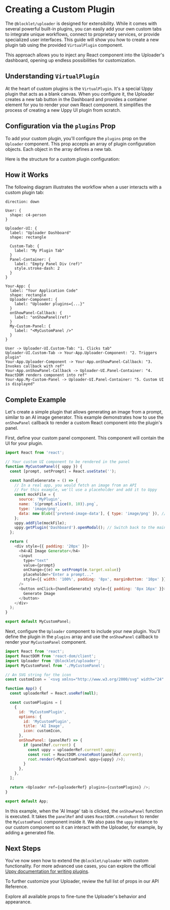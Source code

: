 # Creating a Custom Plugin

The `@blocklet/uploader` is designed for extensibility. While it comes with several powerful built-in plugins, you can easily add your own custom tabs to integrate unique workflows, connect to proprietary services, or provide specialized user interfaces. This guide will show you how to create a new plugin tab using the provided `VirtualPlugin` component.

This approach allows you to inject any React component into the Uploader's dashboard, opening up endless possibilities for customization.

## Understanding `VirtualPlugin`

At the heart of custom plugins is the `VirtualPlugin`. It's a special Uppy plugin that acts as a blank canvas. When you configure it, the Uploader creates a new tab button in the Dashboard and provides a container element for you to render your own React component. It simplifies the process of creating a new Uppy UI plugin from scratch.

## Configuration via the `plugins` Prop

To add your custom plugin, you'll configure the `plugins` prop on the `Uploader` component. This prop accepts an array of plugin configuration objects. Each object in the array defines a new tab.

Here is the structure for a custom plugin configuration:

<x-field data-name="id" data-type="string" data-required="true" data-desc="A unique identifier for your plugin instance. This is crucial for Uppy to manage the plugin's state."></x-field>
<x-field data-name="options" data-type="object" data-required="true" data-desc="Configuration passed directly to the VirtualPlugin constructor.">
  <x-field data-name="id" data-type="string" data-required="true" data-desc="Must be the same as the top-level id."></x-field>
  <x-field data-name="title" data-type="string" data-required="true" data-desc="The text that appears on the tab button in the Uploader UI."></x-field>
  <x-field data-name="icon" data-type="string | React.ReactNode" data-required="false" data-desc="An SVG string or a React component for the tab icon. For an SVG string, it will be rendered using dangerouslySetInnerHTML."></x-field>
  <x-field data-name="autoHide" data-type="boolean" data-default="true" data-required="false" data-desc="Automatically hide other panels when this one is shown."></x-field>
</x-field>
<x-field data-name="onShowPanel" data-type="(ref: React.RefObject<any>) => void" data-required="false" data-desc="The core of the custom plugin. This callback fires when the user clicks on your plugin's tab. It receives a React RefObject pointing to the panel's container div, into which you can render your custom UI."></x-field>

## How it Works

The following diagram illustrates the workflow when a user interacts with a custom plugin tab:

```d2
direction: down

User: {
  shape: c4-person
}

Uploader-UI: {
  label: "Uploader Dashboard"
  shape: rectangle

  Custom-Tab: {
    label: "My Plugin Tab"
  }
  Panel-Container: {
    label: "Empty Panel Div (ref)"
    style.stroke-dash: 2
  }
}

Your-App: {
  label: "Your Application Code"
  shape: rectangle
  Uploader-Component: {
    label: "Uploader plugins={...}"
  }
  onShowPanel-Callback: {
    label: "onShowPanel(ref)"
  }
  My-Custom-Panel: {
    label: "<MyCustomPanel />"
  }
}

User -> Uploader-UI.Custom-Tab: "1. Clicks tab"
Uploader-UI.Custom-Tab -> Your-App.Uploader-Component: "2. Triggers plugin"
Your-App.Uploader-Component -> Your-App.onShowPanel-Callback: "3. Invokes callback with ref"
Your-App.onShowPanel-Callback -> Uploader-UI.Panel-Container: "4. ReactDOM renders component into ref"
Your-App.My-Custom-Panel -> Uploader-UI.Panel-Container: "5. Custom UI is displayed"
```

## Complete Example

Let's create a simple plugin that allows generating an image from a prompt, similar to an AI image generator. This example demonstrates how to use the `onShowPanel` callback to render a custom React component into the plugin's panel.

First, define your custom panel component. This component will contain the UI for your plugin.

```javascript MyCustomPanel.jsx icon=logos:react
import React from 'react';

// Your custom UI component to be rendered in the panel
function MyCustomPanel({ uppy }) {
  const [prompt, setPrompt] = React.useState('');

  const handleGenerate = () => {
    // In a real app, you would fetch an image from an API
    // For this example, we'll use a placeholder and add it to Uppy
    const mockFile = {
      source: 'MyPlugin',
      name: `${prompt.slice(0, 10)}.png`,
      type: 'image/png',
      data: new Blob(['pretend-image-data'], { type: 'image/png' }), // Mock file data
    };
    uppy.addFile(mockFile);
    uppy.getPlugin('Dashboard').openModal(); // Switch back to the main dashboard view
  };

  return (
    <div style={{ padding: '20px' }}>
      <h4>AI Image Generator</h4>
      <input
        type="text"
        value={prompt}
        onChange={(e) => setPrompt(e.target.value)}
        placeholder="Enter a prompt..."
        style={{ width: '100%', padding: '8px', marginBottom: '10px' }}
      />
      <button onClick={handleGenerate} style={{ padding: '8px 16px' }}>
        Generate Image
      </button>
    </div>
  );
}

export default MyCustomPanel;
```

Next, configure the `Uploader` component to include your new plugin. You'll define the plugin in the `plugins` array and use the `onShowPanel` callback to render your `MyCustomPanel` component.

```javascript Uploader.jsx icon=logos:react
import React from 'react';
import ReactDOM from 'react-dom/client';
import Uploader from '@blocklet/uploader';
import MyCustomPanel from './MyCustomPanel';

// An SVG string for the icon
const customIcon = `<svg xmlns="http://www.w3.org/2000/svg" width="24" height="24" viewBox="0 0 24 24" fill="none" stroke="currentColor" stroke-width="2" stroke-linecap="round" stroke-linejoin="round"><path d="m12 3-1.9 1.9a2.5 2.5 0 0 0 0 3.54l1.9 1.9"/><path d="m12 21 1.9-1.9a2.5 2.5 0 0 0 0-3.54l-1.9-1.9"/><path d="M3 12h18"/><path d="m3 12 1.9 1.9a2.5 2.5 0 0 0 3.54 0l1.9-1.9"/><path d="m21 12-1.9-1.9a2.5 2.5 0 0 0-3.54 0l-1.9 1.9"/></svg>`;

function App() {
  const uploaderRef = React.useRef(null);

  const customPlugins = [
    {
      id: 'MyCustomPlugin',
      options: {
        id: 'MyCustomPlugin',
        title: 'AI Image',
        icon: customIcon,
      },
      onShowPanel: (panelRef) => {
        if (panelRef.current) {
          const uppy = uploaderRef.current?.uppy;
          const root = ReactDOM.createRoot(panelRef.current);
          root.render(<MyCustomPanel uppy={uppy} />);
        }
      },
    },
  ];

  return <Uploader ref={uploaderRef} plugins={customPlugins} />;
}

export default App;
```

In this example, when the 'AI Image' tab is clicked, the `onShowPanel` function is executed. It takes the `panelRef` and uses `ReactDOM.createRoot` to render the `MyCustomPanel` component inside it. We also pass the `uppy` instance to our custom component so it can interact with the Uploader, for example, by adding a generated file.

## Next Steps

You've now seen how to extend the `@blocklet/uploader` with custom functionality. For more advanced use cases, you can explore the official [Uppy documentation for writing plugins](https://uppy.io/docs/writing-plugins/).

To further customize your Uploader, review the full list of props in our API Reference.

<x-card data-title="Uploader Component Props" data-icon="lucide:component" data-href="/api-reference/uploader/component-props">
Explore all available props to fine-tune the Uploader's behavior and appearance.
</x-card>